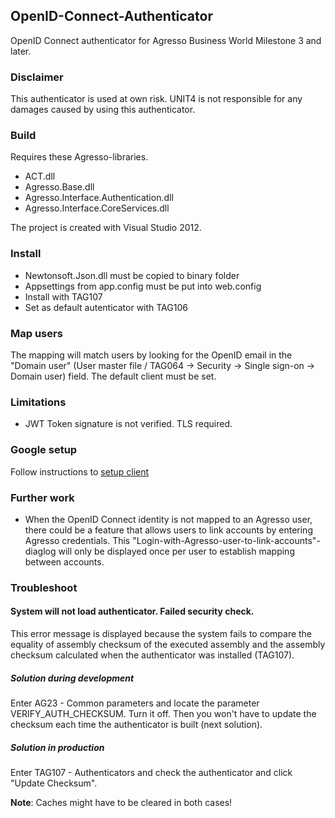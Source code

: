 OpenID-Connect-Authenticator
----------------------------

OpenID Connect authenticator for Agresso Business World Milestone 3 and later.

### Disclaimer

This authenticator is used at own risk. UNIT4 is not responsible for any damages caused by using 
this authenticator.

### Build

Requires these Agresso-libraries. 

* ACT.dll
* Agresso.Base.dll
* Agresso.Interface.Authentication.dll
* Agresso.Interface.CoreServices.dll

The project is created with Visual Studio 2012.

### Install

* Newtonsoft.Json.dll must be copied to binary folder
* Appsettings from app.config must be put into web.config
* Install with TAG107
* Set as default autenticator with TAG106

### Map users

The mapping will match users by looking for the OpenID email in the "Domain user" (User master file / TAG064 -> Security -> Single sign-on -> Domain user) field. The default client must be set.

### Limitations

* JWT Token signature is not verified. TLS required.

### Google setup

Follow instructions to [setup client](https://developers.google.com/accounts/docs/OAuth2Login?hl=no#appsetup)

### Further work

* When the OpenID Connect identity is not mapped to an Agresso user, there could be a feature that allows users to link accounts by entering Agresso credentials. This "Login-with-Agresso-user-to-link-accounts"-diaglog will only be displayed once per user to establish mapping between accounts.

### Troubleshoot

#### System will not load authenticator. Failed security check.

This error message is displayed because the system fails to compare the equality of assembly checksum of the executed assembly and the assembly checksum calculated when the authenticator was installed (TAG107).

##### Solution during development

Enter AG23 - Common parameters and locate the parameter VERIFY_AUTH_CHECKSUM. Turn it off. Then you won't have to update the checksum each time the authenticator is built (next solution).

##### Solution in production

Enter TAG107 - Authenticators and check the authenticator and click "Update Checksum". 

**Note**: Caches might have to be cleared in both cases!